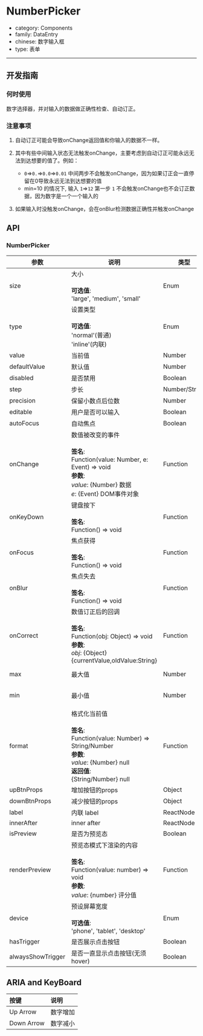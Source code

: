 # NumberPicker

-   category: Components
-   family: DataEntry
-   chinese: 数字输入框
-   type: 表单

---

## 开发指南

### 何时使用

数字选择器，并对输入的数据做正确性检查、自动订正。

### 注意事项

1.  自动订正可能会导致onChange返回值和你输入的数据不一样。

2.  其中有些中间输入状态无法触发onChange，主要考虑到自动订正可能永远无法到达想要的值了。例如：

    -   `0`=>`0.`=>`0.0`=>`0.01`  中间两步不会触发onChange，因为如果订正会一直停留在0导致永远无法到达想要的值
    -   min=10 的情况下, 输入 `1`=>`12`  第一步 `1` 不会触发onChange也不会订正数据，因为数字是一个一个输入的

3.  如果输入时没触发onChange，会在onBlur检测数据正确性并触发onChange

## API

### NumberPicker

| 参数                | 说明                                                                                                                                             | 类型            | 默认值                     |     |                      |
| ----------------- | ---------------------------------------------------------------------------------------------------------------------------------------------- | ------------- | ----------------------- | --- | -------------------- |
| size              | 大小<br><br>**可选值**:<br>'large', 'medium', 'small'                                                                                               | Enum          | 'medium'                |     |                      |
| type              | 设置类型<br><br>**可选值**:<br>'normal'(普通)<br>'inline'(内联)                                                                                           | Enum          | 'normal'                |     |                      |
| value             | 当前值                                                                                                                                            | Number        | -                       |     |                      |
| defaultValue      | 默认值                                                                                                                                            | Number        | -                       |     |                      |
| disabled          | 是否禁用                                                                                                                                           | Boolean       | -                       |     |                      |
| step              | 步长                                                                                                                                             | Number/String | 1                       |     |                      |
| precision         | 保留小数点后位数                                                                                                                                       | Number        | 0                       |     |                      |
| editable          | 用户是否可以输入                                                                                                                                       | Boolean       | true                    |     |                      |
| autoFocus         | 自动焦点                                                                                                                                           | Boolean       | -                       |     |                      |
| onChange          | 数值被改变的事件<br><br>**签名**:<br>Function(value: Number, e: Event) => void<br>**参数**:<br>_value_: {Number} 数据<br>_e_: {Event} DOM事件对象                | Function      | func.noop               |     |                      |
| onKeyDown         | 键盘按下<br><br>**签名**:<br>Function() => void                                                                                                      | Function      | func.noop               |     |                      |
| onFocus           | 焦点获得<br><br>**签名**:<br>Function() => void                                                                                                      | Function      | -                       |     |                      |
| onBlur            | 焦点失去<br><br>**签名**:<br>Function() => void                                                                                                      | Function      | func.noop               |     |                      |
| onCorrect         | 数值订正后的回调<br><br>**签名**:<br>Function(obj: Object) => void<br>**参数**:<br>_obj_: {Object} {currentValue,oldValue:String}                          | Function      | func.noop               |     |                      |
| max               | 最大值                                                                                                                                            | Number        | Number.MAX_SAFE_INTEGER |     | Math.pow(2, 53) - 1  |
| min               | 最小值                                                                                                                                            | Number        | Number.MIN_SAFE_INTEGER |     | -Math.pow(2, 53) + 1 |
| format            | 格式化当前值<br><br>**签名**:<br>Function(value: Number) => String/Number<br>**参数**:<br>_value_: {Number} null<br>**返回值**:<br>{String/Number} null<br> | Function      | -                       |     |                      |
| upBtnProps        | 增加按钮的props                                                                                                                                     | Object        | -                       |     |                      |
| downBtnProps      | 减少按钮的props                                                                                                                                     | Object        | -                       |     |                      |
| label             | 内联 label                                                                                                                                       | ReactNode     | -                       |     |                      |
| innerAfter        | inner after                                                                                                                                    | ReactNode     | -                       |     |                      |
| isPreview         | 是否为预览态                                                                                                                                         | Boolean       | -                       |     |                      |
| renderPreview     | 预览态模式下渲染的内容<br><br>**签名**:<br>Function(value: number) => void<br>**参数**:<br>_value_: {number} 评分值                                              | Function      | -                       |     |                      |
| device            | 预设屏幕宽度<br><br>**可选值**:<br>'phone', 'tablet', 'desktop'                                                                                         | Enum          | -                       |     |                      |
| hasTrigger        | 是否展示点击按钮                                                                                                                                       | Boolean       | true                    |     |                      |
| alwaysShowTrigger | 是否一直显示点击按钮(无须hover)                                                                                                                            | Boolean       | false                   |     |                      |

## ARIA and KeyBoard

| 按键         | 说明   |
| :--------- | :--- |
| Up Arrow   | 数字增加 |
| Down Arrow | 数字减小 |
